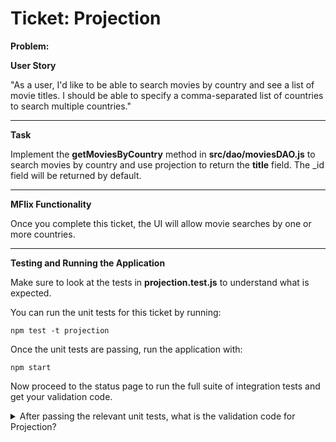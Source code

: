 Ticket: Projection
===========================

**Problem:**

**User Story**

"As a user, I'd like to be able to search movies by country and see a list of movie titles. I should be able to specify a comma-separated list of countries to search multiple countries."

---

**Task**

Implement the **getMoviesByCountry** method in **src/dao/moviesDAO.js** to search movies by country and use projection to return the **title** field. The _id field will be returned by default.

---

**MFlix Functionality**

Once you complete this ticket, the UI will allow movie searches by one or more countries.

---

**Testing and Running the Application**

Make sure to look at the tests in **projection.test.js** to understand what is expected.

You can run the unit tests for this ticket by running:

```
npm test -t projection
```

Once the unit tests are passing, run the application with:

```
npm start
```

Now proceed to the status page to run the full suite of integration tests and get your validation code.

<details> 
  <summary>After passing the relevant unit tests, what is the validation code for Projection?</summary>
   Answer: 5a94762f949291c47fa6474d
</details>